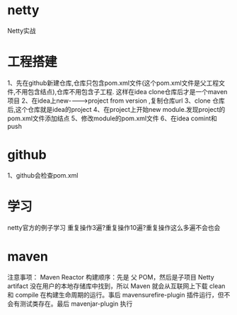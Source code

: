 # netty
Netty实战
# 工程搭建
1、先在github新建仓库,仓库只包含pom.xml文件(这个pom.xml文件是父工程文件,不用包含<modules>结点),仓库不用包含子工程.
这样在idea clone仓库后才是一个maven项目
2、在idea上new---->project from version ,复制仓库url
3、clone 仓库后,这个仓库就是idea的project
4、在project上开始new module.发现project的pom.xml文件添加<modules>结点
5、修改module的pom.xml文件
6、在idea comint和 push
# github
1、github会检查pom.xml
# 学习
netty官方的例子学习
重复操作3遍?重复操作10遍?重复操作这么多遍不会也会
# maven
注意事项：
Maven Reactor 构建顺序：先是 父 POM，然后是子项目
Netty artifact 没在用户的本地存储库中找到，所以 Maven 就会从互联网上下载
clean 和 compile 在构建生命周期的运行。事后 mavensurefire-plugin 插件运行，但不会有测试类存在。最后 mavenjar-plugin 执行